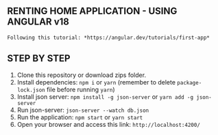 ## RENTING HOME APPLICATION - USING ANGULAR v18

```
Following this tutorial: *https://angular.dev/tutorials/first-app*

```

## STEP BY STEP

1. Clone this repository or download zips folder.
2. Install dependencies: `npm i` or `yarn` (remember to delete `package-lock.json` file before running `yarn`)
3. Install json server: `npm install -g json-server` or `yarn add -g json-server`
4. Run json-server: `json-server --watch db.json`
5. Run the application: `npm start` or `yarn start`
6. Open your browser and access this link: `http://localhost:4200/`

